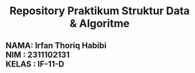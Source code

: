 <h1 align="center">Repository Praktikum Struktur Data & Algoritme</h1>

## NAMA: Irfan Thoriq Habibi</br> NIM : 2311102131</br> KELAS : IF-11-D
